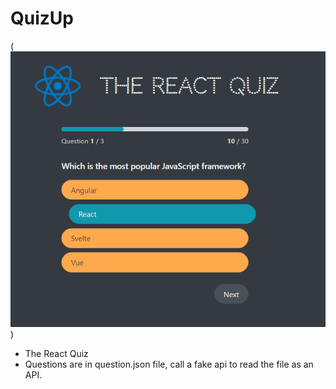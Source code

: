 # QuizUp

(![Alt text](public/2.jpg))

- The React Quiz
- Questions are in question.json file, call a fake api to read the file as an API.
